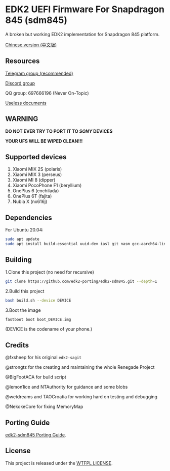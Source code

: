 # EDK2 UEFI Firmware For Snapdragon 845 (sdm845)

A broken but working EDK2 implementation for Snapdragon 845 platform.

[Chinese version (中文版)](https://github.com/edk2-porting/edk2-sdm845/blob/master/README.zh.md)

## Resources

[Telegram group (recommended)](https://t.me/joinchat/MNjTmBqHIokjweeN0SpoyA)

[Discord group](https://discord.gg/XXBWfag)

QQ group: 697666196 (Never On-Topic)

[Useless documents](https://renegade-doc.readthedocs.io/en/latest/index.html)

## WARNING

**DO NOT EVER TRY TO PORT IT TO *SONY* DEVICES**

**YOUR UFS WILL BE WIPED CLEAN!!!**

## Supported devices

1. Xiaomi MIX 2S       (polaris)
2. Xiaomi MIX 3        (perseus)
3. Xiaomi MI 8         (dipper)
4. Xiaomi PocoPhone F1 (beryllium)
5. OnePlus 6           (enchilada)
6. OnePlus 6T          (fajita)
7. Nubia X             (nx616j)

## Dependencies

For Ubuntu 20.04:

```bash
sudo apt update
sudo apt install build-essential uuid-dev iasl git nasm gcc-aarch64-linux-gnu abootimg python3-distutils python3-pil python3-git
```

## Building

1.Clone this project (no need for recursive)

```bash
git clone https://github.com/edk2-porting/edk2-sdm845.git --depth=1
```

2.Build this project

```bash
bash build.sh --device DEVICE
```

3.Boot the image

```bash
fastboot boot boot_DEVICE.img
```

(DEVICE is the codename of your phone.)

## Credits

@fxsheep for his original `edk2-sagit`

@strongtz for the creating and maintaining the whole Renegade Project

@BigFootACA for build script

@lemon1ice and NTAuthority for guidance and some blobs

@wetdreams and TAOCroatia for working hard on testing and debugging

@NekokeCore for fixing MemoryMap

## Porting Guide

[edk2-sdm845 Porting Guide](https://renegade-doc.readthedocs.io/en/latest/edk2/port.html).

## License

This project is released under the [WTFPL LICENSE](http://www.wtfpl.net/).
